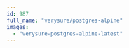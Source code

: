 ```yaml
---
id: 987
full_name: "verysure/postgres-alpine"
images: 
  - "verysure-postgres-alpine-latest"
---
```


